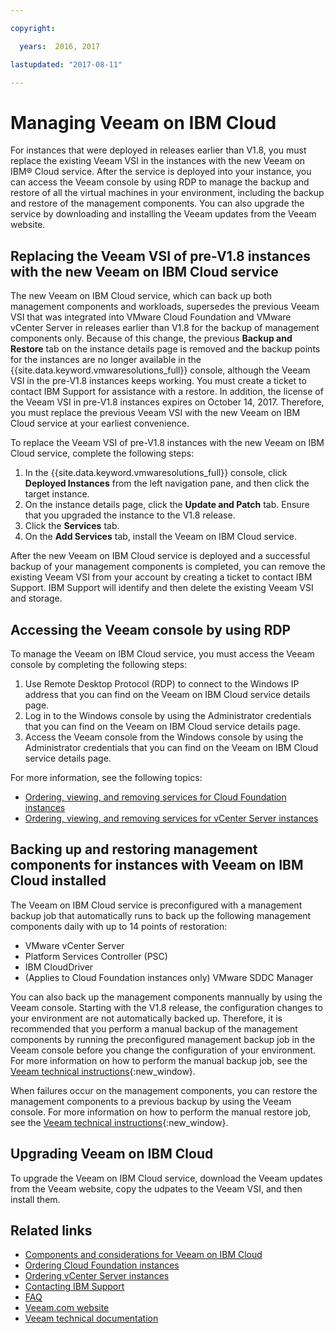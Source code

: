 ```yaml
---

copyright:

  years:  2016, 2017

lastupdated: "2017-08-11"

---
```


# Managing Veeam on IBM Cloud

For instances that were deployed in releases earlier than V1.8, you must replace the existing Veeam VSI in the instances with the new Veeam on IBM® Cloud service. After the service is deployed into your instance, you can access the Veeam console by using RDP to manage the backup and restore of all the virtual machines in your environment, including the backup and restore of the management components. You can also upgrade the service by downloading and installing the Veeam updates from the Veeam website.

## Replacing the Veeam VSI of pre-V1.8 instances with the new Veeam on IBM Cloud service

The new Veeam on IBM Cloud service, which can back up both management components and workloads, supersedes the previous Veeam VSI that was integrated into VMware Cloud Foundation and VMware vCenter Server in releases earlier than V1.8 for the backup of management components only. Because of this change, the previous **Backup and Restore** tab on the instance details page is removed and the backup points for the instances are no longer available in the {{site.data.keyword.vmwaresolutions_full}} console, although the Veeam VSI in the pre-V1.8 instances keeps working. You must create a ticket to contact IBM Support for assistance with a restore. In addition, the license of the Veeam VSI in pre-V1.8 instances expires on October 14, 2017. Therefore, you must replace the previous Veeam VSI with the new Veeam on IBM Cloud service at your earliest convenience.

To replace the Veeam VSI of pre-V1.8 instances with the new Veeam on IBM Cloud service, complete the following steps:
1. In the {{site.data.keyword.vmwaresolutions_full}} console, click **Deployed Instances** from the left navigation pane, and then click the target instance.
2. On the instance details page, click the **Update and Patch** tab. Ensure that you upgraded the instance to the V1.8 release.
3. Click the **Services** tab.
4. On the **Add Services** tab, install the Veeam on IBM Cloud service.

After the new Veeam on IBM Cloud service is deployed and a successful backup of your management components is completed, you can remove the existing Veeam VSI from your account by creating a ticket to contact IBM Support. IBM Support will identify and then delete the existing Veeam VSI and storage.

## Accessing the Veeam console by using RDP

To manage the Veeam on IBM Cloud service, you must access the Veeam console by completing the following steps:
1. Use Remote Desktop Protocol (RDP) to connect to the Windows IP address that you can find on the Veeam on IBM Cloud service details page.
2. Log in to the Windows console by using the Administrator credentials that you can find on the Veeam on IBM Cloud service details page.
3. Access the Veeam console from the Windows console by using the Administrator credentials that you can find on the Veeam on IBM Cloud service details page.

For more information, see the following topics:
* [Ordering, viewing, and removing services for Cloud Foundation instances](../sddc/sd_addingremovingservices.html)
* [Ordering, viewing, and removing services for vCenter Server instances](../vcenter/vc_addingremovingservices.html)

## Backing up and restoring management components for instances with Veeam on IBM Cloud installed

The Veeam on IBM Cloud service is preconfigured with a management backup job that automatically runs to back up the following management components daily with up to 14 points of restoration:
* VMware vCenter Server
* Platform Services Controller (PSC)
* IBM CloudDriver
* (Applies to Cloud Foundation instances only) VMware SDDC Manager

You can also back up the management components mannually by using the Veeam console. Starting with the V1.8 release, the configuration changes to your environment are not automatically backed up. Therefore, it is recommended that you perform a manual backup of the management components by running the preconfigured management backup job in the Veeam console before you change the configuration of your environment. For more information on how to perform the manual backup job, see the [Veeam technical instructions](https://helpcenter.veeam.com/backup/vsphere/scheduing_manual.html){:new_window}.

When failures occur on the management components, you can restore the management components to a previous backup by using the Veeam console. For more information on how to perform the manual restore job, see the [Veeam technical instructions]( https://helpcenter.veeam.com/backup/vsphere/performing_full_recovery.html){:new_window}.

## Upgrading Veeam on IBM Cloud

To upgrade the Veeam on IBM Cloud service, download the Veeam updates from the Veeam website, copy the udpates to the Veeam
VSI, and then install them.

## Related links

* [Components and considerations for Veeam on IBM Cloud](veeamconsiderations.html)
* [Ordering Cloud Foundation instances](../sddc/sd_orderinginstance.html)
* [Ordering vCenter Server instances](../vcenter/vc_orderinginstance.html)
* [Contacting IBM Support](trbl_support.html)
* [FAQ](faq.html)
* [Veeam.com website](https://www.veeam.com/)
* [Veeam technical documentation](https://www.veeam.com/documentation-guides-datasheets.html)
